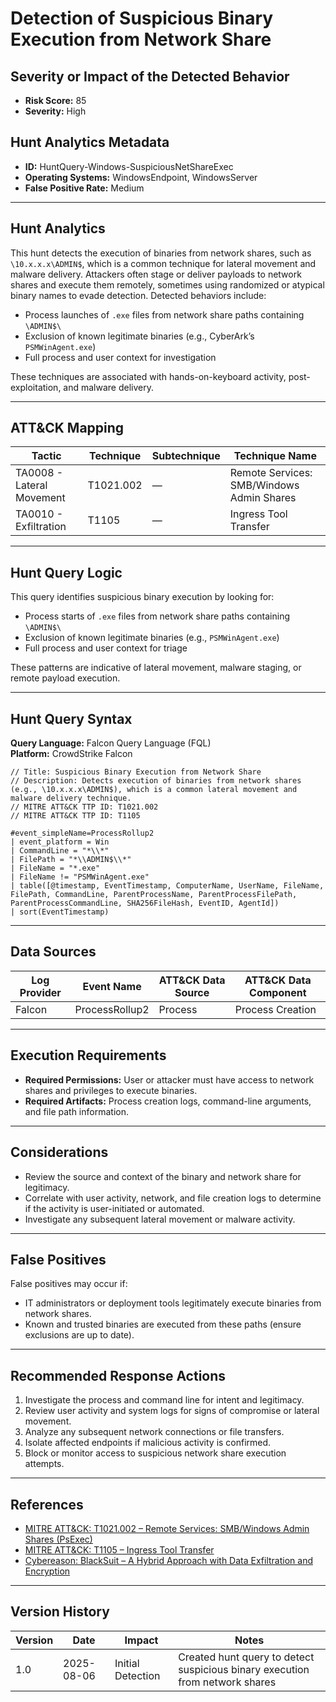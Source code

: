 # Detection of Suspicious Binary Execution from Network Share

## Severity or Impact of the Detected Behavior

- **Risk Score:** 85
- **Severity:** High

## Hunt Analytics Metadata

- **ID:** HuntQuery-Windows-SuspiciousNetShareExec
- **Operating Systems:** WindowsEndpoint, WindowsServer
- **False Positive Rate:** Medium

---

## Hunt Analytics

This hunt detects the execution of binaries from network shares, such as `\10.x.x.x\ADMIN$`, which is a common technique for lateral movement and malware delivery. Attackers often stage or deliver payloads to network shares and execute them remotely, sometimes using randomized or atypical binary names to evade detection. Detected behaviors include:

- Process launches of `.exe` files from network share paths containing `\ADMIN$\`
- Exclusion of known legitimate binaries (e.g., CyberArk’s `PSMWinAgent.exe`)
- Full process and user context for investigation

These techniques are associated with hands-on-keyboard activity, post-exploitation, and malware delivery.

---

## ATT&CK Mapping

| Tactic                        | Technique   | Subtechnique | Technique Name                                 |
|------------------------------|-------------|--------------|-----------------------------------------------|
| TA0008 - Lateral Movement    | T1021.002   | —            | Remote Services: SMB/Windows Admin Shares      |
| TA0010 - Exfiltration        | T1105       | —            | Ingress Tool Transfer                         |

---

## Hunt Query Logic

This query identifies suspicious binary execution by looking for:

- Process starts of `.exe` files from network share paths containing `\ADMIN$\`
- Exclusion of known legitimate binaries (e.g., `PSMWinAgent.exe`)
- Full process and user context for triage

These patterns are indicative of lateral movement, malware staging, or remote payload execution.

---

## Hunt Query Syntax

**Query Language:** Falcon Query Language (FQL)  
**Platform:** CrowdStrike Falcon

```fql
// Title: Suspicious Binary Execution from Network Share
// Description: Detects execution of binaries from network shares (e.g., \10.x.x.x\ADMIN$), which is a common lateral movement and malware delivery technique.
// MITRE ATT&CK TTP ID: T1021.002
// MITRE ATT&CK TTP ID: T1105

#event_simpleName=ProcessRollup2
| event_platform = Win
| CommandLine = "*\\*"
| FilePath = "*\\ADMIN$\\*"
| FileName = "*.exe"
| FileName != "PSMWinAgent.exe"
| table([@timestamp, EventTimestamp, ComputerName, UserName, FileName, FilePath, CommandLine, ParentProcessName, ParentProcessFilePath, ParentProcessCommandLine, SHA256FileHash, EventID, AgentId])
| sort(EventTimestamp)
```

---

## Data Sources

| Log Provider | Event Name                | ATT&CK Data Source | ATT&CK Data Component |
|--------------|--------------------------|--------------------|-----------------------|
| Falcon       | ProcessRollup2           | Process            | Process Creation      |

---

## Execution Requirements

- **Required Permissions:** User or attacker must have access to network shares and privileges to execute binaries.
- **Required Artifacts:** Process creation logs, command-line arguments, and file path information.

---

## Considerations

- Review the source and context of the binary and network share for legitimacy.
- Correlate with user activity, network, and file creation logs to determine if the activity is user-initiated or automated.
- Investigate any subsequent lateral movement or malware activity.

---

## False Positives

False positives may occur if:

- IT administrators or deployment tools legitimately execute binaries from network shares.
- Known and trusted binaries are executed from these paths (ensure exclusions are up to date).

---

## Recommended Response Actions

1. Investigate the process and command line for intent and legitimacy.
2. Review user activity and system logs for signs of compromise or lateral movement.
3. Analyze any subsequent network connections or file transfers.
4. Isolate affected endpoints if malicious activity is confirmed.
5. Block or monitor access to suspicious network share execution attempts.

---

## References

- [MITRE ATT&CK: T1021.002 – Remote Services: SMB/Windows Admin Shares (PsExec)](https://attack.mitre.org/techniques/T1021/002/)
- [MITRE ATT&CK: T1105 – Ingress Tool Transfer](https://attack.mitre.org/techniques/T1105/)
- [Cybereason: BlackSuit – A Hybrid Approach with Data Exfiltration and Encryption](https://www.cybereason.com/blog/blacksuit-data-exfil)

---

## Version History

| Version | Date       | Impact            | Notes                                                                                      |
|---------|------------|-------------------|--------------------------------------------------------------------------------------------|
| 1.0     | 2025-08-06 | Initial Detection | Created hunt query to detect suspicious binary execution from network shares                |
